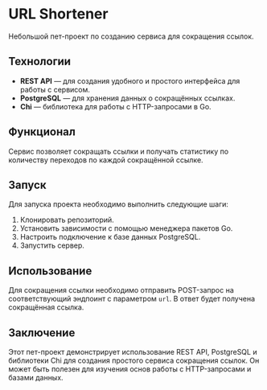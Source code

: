 # URL Shortener

Небольшой пет-проект по созданию сервиса для сокращения ссылок.

## Технологии

- **REST API** — для создания удобного и простого интерфейса для работы с сервисом.
- **PostgreSQL** — для хранения данных о сокращённых ссылках.
- **Chi** — библиотека для работы с HTTP-запросами в Go.

## Функционал

Сервис позволяет сокращать ссылки и получать статистику по количеству переходов по каждой сокращённой ссылке.

## Запуск

Для запуска проекта необходимо выполнить следующие шаги:

1. Клонировать репозиторий.
2. Установить зависимости с помощью менеджера пакетов Go.
3. Настроить подключение к базе данных PostgreSQL.
4. Запустить сервер.

## Использование

Для сокращения ссылки необходимо отправить POST-запрос на соответствующий эндпоинт с параметром `url`. В ответ будет получена сокращённая ссылка.


## Заключение

Этот пет-проект демонстрирует использование REST API, PostgreSQL и библиотеки Chi для создания простого сервиса сокращения ссылок. Он может быть полезен для изучения основ работы с HTTP-запросами и базами данных.
